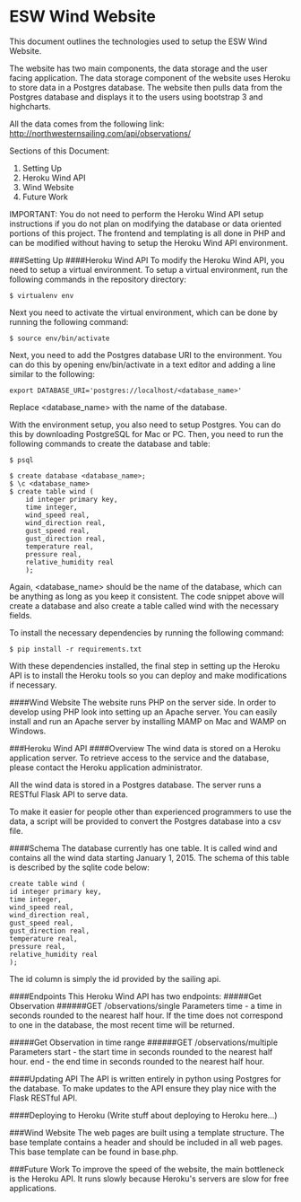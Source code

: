 ESW Wind Website
====

This document outlines the technologies used to setup the ESW Wind Website.

The website has two main components, the data storage and the user facing application. The data storage component of the website uses Heroku to store data in a Postgres database. The website then pulls data from the Postgres database and displays it to the users using bootstrap 3 and highcharts.

All the data comes from the following link: http://northwesternsailing.com/api/observations/

Sections of this Document:
1. Setting Up
2. Heroku Wind API
3. Wind Website
4. Future Work

IMPORTANT: You do not need to perform the Heroku Wind API setup instructions if you do not plan on modifying the database or data oriented portions of this project. The frontend and templating is all done in PHP and can be modified without having to setup the Heroku Wind API environment.

###Setting Up
####Heroku Wind API
To modify the Heroku Wind API, you need to setup a virtual environment. To setup a virtual environment, run the following commands in the repository directory:

```
$ virtualenv env
```

Next you need to activate the virtual environment, which can be done by running the following command:

```
$ source env/bin/activate
```

Next, you need to add the Postgres database URI to the environment. You can do this by opening env/bin/activate in a text editor and adding a line similar to the following:

```
export DATABASE_URI='postgres://localhost/<database_name>'
```

Replace <database_name> with the name of the database.

With the environment setup, you also need to setup Postgres. You can do this by downloading PostgreSQL for Mac or PC. Then, you need to run the following commands to create the database and table:

```
$ psql

$ create database <database_name>;
$ \c <database_name>
$ create table wind (
	id integer primary key,
	time integer,
	wind_speed real,
	wind_direction real,
	gust_speed real,
	gust_direction real,
	temperature real,
	pressure real,
	relative_humidity real
	);
```

Again, <database_name> should be the name of the database, which can be anything as long as you keep it consistent. The code snippet above will create a database and also create a table called wind with the necessary fields.

To install the necessary dependencies by running the following command:

```
$ pip install -r requirements.txt
```

With these dependencies installed, the final step in setting up the Heroku API is to install the Heroku tools so you can deploy and make modifications if necessary.

####Wind Website
The website runs PHP on the server side. In order to develop using PHP look into setting up an Apache server. You can easily install and run an Apache server by installing MAMP on Mac and WAMP on Windows.

###Heroku Wind API
####Overview
The wind data is stored on a Heroku application server. To retrieve access to the service and the database, please contact the Heroku application administrator.

All the wind data is stored in a Postgres database. The server runs a RESTful Flask API to serve data.

To make it easier for people other than experienced programmers to use the data, a script will be provided to convert the Postgres database into a csv file.


####Schema
The database currently has one table. It is called wind and contains all the wind data starting January 1, 2015. The schema of this table is described by the sqlite code below:

```
create table wind (
id integer primary key,
time integer,
wind_speed real,
wind_direction real,
gust_speed real,
gust_direction real,
temperature real,
pressure real,
relative_humidity real
);
```

The id column is simply the id provided by the sailing api.

####Endpoints
This Heroku Wind API has two endpoints:
#####Get Observation
######GET /observations/single
Parameters
	time - a time in seconds rounded to the nearest half hour. If the time does not correspond to one in the database, the most recent time will be returned.

#####Get Observation in time range
######GET /observations/multiple
Parameters
	start - the start time in seconds rounded to the nearest half hour.
	end - the end time in seconds rounded to the nearest half hour.

####Updating API
The API is written entirely in python using Postgres for the database. To make updates to the API ensure they play nice with the Flask RESTful API.

####Deploying to Heroku
(Write stuff about deploying to Heroku here...)

###Wind Website
The web pages are built using a template structure. The base template contains a header and should be included in all web pages. This base template can be found in base.php.

###Future Work
To improve the speed of the website, the main bottleneck is the Heroku API. It runs slowly because Heroku's servers are slow for free applications. 


<!-- ###Web Pages and Templates
The web pages are built using a template structure. The base template contains a header and should be included in all web pages. This base template can be found in base.php.

All user interface elements are built using HTML and CSS. PHP server side scripting is used for the backend and templating. 

There is also an example web page, which  -->